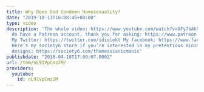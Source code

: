 ```yaml
---
title: Why Does God Condemn Homosexuality?
date: "2019-10-11T16:08:46+08:00"
type: video
description: 'The whole video: https://www.youtube.com/watch?v=GFy7bAh90EE Yes, I
  do have a Patreon account, thank you for asking: https://www.patreon.com/themessianicmanic
  My Twitter: https://twitter.com/idiolekt My facebook: https://www.facebook.com/themessianicmanic/
  Here’s my society6 store if you’re interested in my pretentious minimalist poster
  designs: https://society6.com/themessianicmanic'
publishdate: "2018-04-18T17:00:07.000Z"
url: /tmm/nL91VpCmz2M/
providers:
  youtube:
    id: nL91VpCmz2M
---
```

